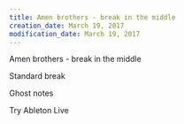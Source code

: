 ```yaml
---
title: Amen brothers - break in the middle
creation_date: March 19, 2017
modification_date: March 19, 2017
---
```



Amen brothers - break in the middle 

Standard break 

Ghost notes 

Try Ableton Live
